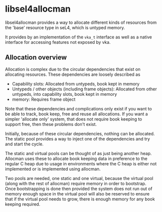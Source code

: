 <!--
    Copyright 2014, NICTA

    This software may be distributed and modified according to the terms of
    the BSD 2-Clause license. Note that NO WARRANTY is provided.
    See "LICENSE_BSD2.txt" for details.

    @TAG(NICTA_BSD)
-->

libsel4allocman
===============

libsel4allocman provides a way to allocate different kinds of resources from the
'base' resource type in seL4, which is untyped memory.

It provides by an implementation of the `vka_t` interface as well as a native
interface for accessing features not exposed by vka.

Allocation overview
-------------------

Allocation is complex due to the circular dependencies that exist on allocating resources. These dependencies
are loosely described as

  * Capability slots: Allocated from untypeds, book kept in memory
  * Untypeds / other objects (including frame objects): Allocated from other untypeds, into capability slots,
    book kept in memory
  * memory: Requires frame object

Note that these dependencies and complications only exist if you want to be able to track, book keep, free and reuse 
all allocations. If you want a simpler 'allocate only' system, that does not require book keeping to support free, 
then these problems don't exist.

Initially, because of these circular dependencies, nothing can be allocated. The static pool provides a way to inject 
one of the dependencies and try and start the cycle.

The static and virtual pools can be thought of as just being another heap. Allocman uses these to allocate book 
keeping data in preference to the regular C heap due to usage in environments where the C heap is either not 
implemented or is implemented using allocman.

Two pools are needed, one static and one virtual, because the virtual pool (along with the rest of allocman) require 
memory in order to bootstrap. Once bootstrapping is done then provided the system does not run out of memory enough 
space in the virtual pool will also be reserved to ensure that if the virtual pool needs to grow, there is enough 
memory for any book keeping required.
